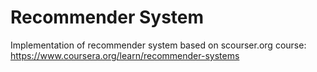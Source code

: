 # Recommender System

Implementation of recommender system based on scourser.org course:
https://www.coursera.org/learn/recommender-systems

